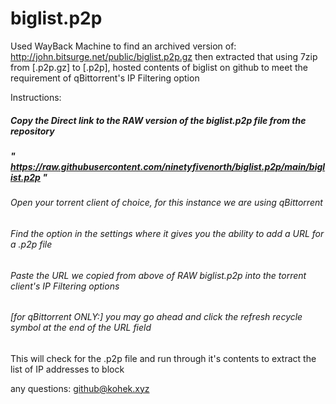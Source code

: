 # biglist.p2p
Used WayBack Machine to find an archived version of: http://john.bitsurge.net/public/biglist.p2p.gz then extracted that using 7zip from [.p2p.gz] to [.p2p], hosted contents of biglist on github to meet the requirement of qBittorrent's IP Filtering option

Instructions:
##### Copy the Direct link to the RAW version of the biglist.p2p file from the repository 
##### " https://raw.githubusercontent.com/ninetyfivenorth/biglist.p2p/main/biglist.p2p "
###### Open your torrent client of choice, for this instance we are using qBittorrent
###### Find the option in the settings where it gives you the ability to add a URL for a .p2p file
###### Paste the URL we copied from above of RAW biglist.p2p into the torrent client's IP Filtering options
###### [for qBittorrent ONLY:] you may go ahead and click the refresh recycle symbol at the end of the URL field
 This will check for the .p2p file and run through it's contents to extract the list of IP addresses to block
 
 any questions: github@kohek.xyz
